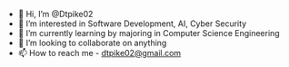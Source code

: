 - 👋 Hi, I’m @Dtpike02
- 👀 I’m interested in Software Development, AI, Cyber Security
- 🌱 I’m currently learning by majoring in Computer Science Engineering
- 💞️ I’m looking to collaborate on anything
- 📫 How to reach me - dtpike02@gmail.com

<!---
Dtpike02/Dtpike02 is a ✨ special ✨ repository because its `README.md` (this file) appears on your GitHub profile.
You can click the Preview link to take a look at your changes.
--->

